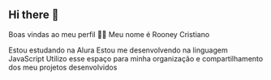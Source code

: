 ## Hi there 👋
Boas vindas ao meu perfil 💙💙
Meu nome é Rooney Cristiano

Estou estudando na Alura
Estou me desenvolvendo na linguagem JavaScript
Utilizo esse espaço para minha organização e compartilhamento dos meu projetos desenvolvidos



